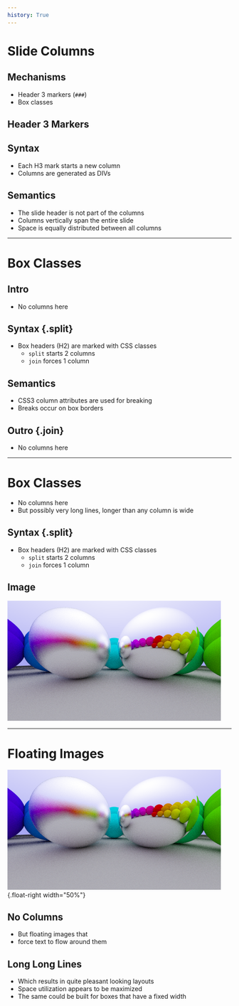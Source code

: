 ```yaml
---
history: True
---
```


# Slide Columns

## Mechanisms

-   Header 3 markers (`###`)
-   Box classes

## Header 3 Markers

## Syntax

-   Each H3 mark starts a new column
-   Columns are generated as DIVs

### 

## Semantics

-   The slide header is not part of the columns
-   Columns vertically span the entire slide
-   Space is equally distributed between all columns

------

# Box Classes

## Intro

-   No columns here

## Syntax {.split}

-   Box headers (H2) are marked with CSS classes
    -   `split` starts 2 columns
    -   `join` forces 1 column

## Semantics

-   CSS3 column attributes are used for breaking
-   Breaks occur on box borders

## Outro {.join}

-   No columns here

------

# Box Classes

-   No columns here
-   But possibly very long lines, longer than any column is wide

## Syntax {.split}

-   Box headers (H2) are marked with CSS classes
    -   `split` starts 2 columns
    -   `join` forces 1 column

## Image

![](include/06-metal.png)

------

# Floating Images

![](include/06-metal.png){.float-right width="50%"}

## No Columns

-   But floating images that
-   force text to flow around them

## Long Long Lines

-   Which results in quite pleasant looking layouts
-   Space utilization appears to be maximized
-   The same could be built for boxes that have a fixed width
